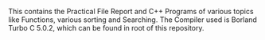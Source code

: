 This contains the Practical File Report and C++ Programs of various topics like Functions, various sorting and Searching.
The Compiler used is Borland Turbo C 5.0.2, which can be found in root of this repository.
